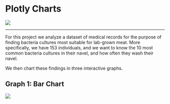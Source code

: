 # Plotly Charts
<img src="https://github.com/carlosjennings1991/plotly_charts/blob/main/medicalphoto.png">

---
For this project we analyze a dataset of medical records for the purpose of finding bacteria cultures most suitable for lab-grown meat. 
More specifically, we have 153 individuals, and we want to know the 10 most common bacteria cultures in their navel, and how often they wash their navel. 

We then chart these findings in three interactive graphs. 

## Graph 1: Bar Chart

<img src="https://github.com/carlosjennings1991/plotly_charts/blob/main/bar%20chart.png">
